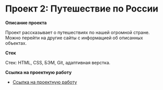 # Проект 2: Путешествие по России

**Описание проекта**

Проект рассказывает о путешествиях по нашей огромной стране.
Можно перейти на другие сайты с информацией об описанных объектах. 

**Стек**

Стек: HTML, CSS, БЭМ, Git, адаптивная верстка.


**Ссылка на проектную работу**

* [Ссылка на проектную работу](https://agent1007.github.io/russian-travel/index.html)



